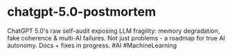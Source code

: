# chatgpt-5.0-postmortem
ChatGPT 5.0's raw self-audit exposing LLM fragility: memory degradation, fake coherence &amp; multi-AI failures. Not just problems - a roadmap for true AI autonomy. Docs + fixes in progress. #AI #MachineLearning
